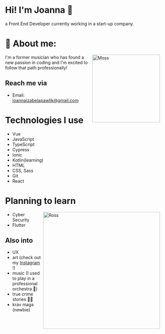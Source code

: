 # Hi! I'm Joanna 👾

a Front End Developer currently working in a start-up company. 

# 🧐 About me:

<img align="right" alt="Moss" width="220px" src="https://media.giphy.com/media/g79am6uuZJKSc/giphy.gif" />

I'm a former musician who has found a new passion in coding and I'm excited to follow that path professionally! 

## Reach me via

- Email: joannaizabelapawlik@gmail.com


# Technologies I use
- Vue
- JavaScript
- TypeScript
- Cypress
- Ionic
- Kotlin(learning)
- HTML
- CSS, Sass
- Git
- React

# Planning to learn

<img align="right" alt="Ross" width="380px" src="https://media.giphy.com/media/rYEAkYihZsyWs/giphy.gif" />

- Cyber Security
- Flutter

## Also into

- UX
- art (check out my [Instagram](https://www.instagram.com/epeyotte/?hl=en) !)
- music (I used to play in a professional orchestra 🎻)
- true crime stories 🕵️‍♀️
- krav maga (newbie)





[//]: # "These are reference links used in the body of this note and get stripped out when the markdown processor does its job. There is no need to format nicely because it shouldn't be seen. Thanks SO - http://stackoverflow.com/questions/4823468/store-comments-in-markdown-syntax"

[portfolio]: https://jipawlik.github.io/portfolio-page/#/
